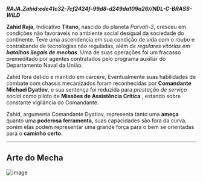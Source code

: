 ***RAJA.Zahid:ede41c32-7cf2424f-99d8-d249da109a26//NDL-C-BRASS-WILD***

**Zahid Raja**, Indicativo **Titano**, nascido do planeta *Parvati-3*, cresceu em condições não favoráveis no ambiente social desigual da sociedade do continente. Teve uma ascendencia em sua condição de vida com o roubo e contrabando de tecnologias não reguladas, além de *regulares vitórias em **batalhas ilegais de mechas***.  Uma de suas operações foi um fracasso premeditado por agentes contratados pelo programa auxiliar do Departamento Naval da União.

Zahid fora detido e mantido em carcere, Eventualmente suas habilidades de combate com chassis mecanizados foram reconhecidas por **Comandante Michael Dyatlov**, e sua sentença foi reduzida para *prestação de serviço social* como piloto de **Missões de Assistência Crítica** , estando sobre constante vigilância do Comandante.

Zahid, argumenta Comandante Dyatlov, representa tanto uma **ameça** quanto uma **poderosa ferramenta**, suas capacidades são fora da curva, porém elas podem representar uma grande força para o bem se orientadas para o **caminho certo**.

---
## Arte do Mecha
![image](/mechs/Allos.png)
